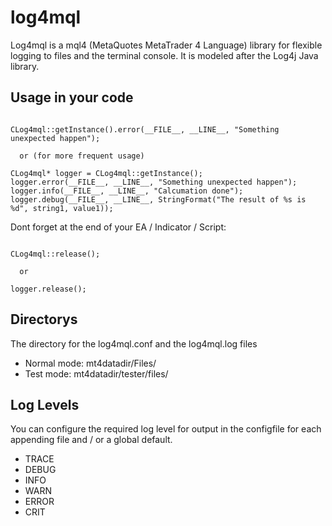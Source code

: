 # log4mql
Log4mql is a mql4 (MetaQuotes MetaTrader 4 Language) library for flexible logging to files and the terminal console. It is modeled after the Log4j Java library.

## Usage in your code
<pre><code>
CLog4mql::getInstance().error(__FILE__, __LINE__, "Something unexpected happen");

  or (for more frequent usage)

CLog4mql* logger = CLog4mql::getInstance();
logger.error(__FILE__, __LINE__, "Something unexpected happen");
logger.info(__FILE__, __LINE__, "Calcumation done");
logger.debug(__FILE__, __LINE__, StringFormat("The result of %s is %d", string1, value1));
</code></pre>

Dont forget at the end of your EA / Indicator / Script:
<pre><code>
CLog4mql::release();

  or

logger.release();
</code></pre>

## Directorys
The directory for the log4mql.conf and the log4mql.log files
 * Normal mode: mt4datadir/Files/
 * Test mode: mt4datadir/tester/files/

## Log Levels
You can configure the required log level for output in the configfile for each appending file and / or a global default.
 * TRACE
 * DEBUG
 * INFO
 * WARN
 * ERROR
 * CRIT
